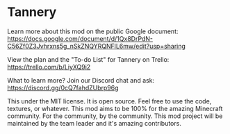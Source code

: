 # Tannery
Learn more about this mod on the public Google document:
https://docs.google.com/document/d/1Qx8DrPdN-C56Zf0Z3Jvhrxns5g_nSkZNQYRQNFlL6mw/edit?usp=sharing

View the plan and the "To-do List" for Tannery on Trello: https://trello.com/b/LiyXQ9i2

What to learn more? Join our Discord chat and ask: https://discord.gg/0cQ7fahdZUbrp96g

This under the MIT license. It is open source. Feel free to use the code, textures, or whatever. This mod aims to be 100% for the amazing Minecraft community. For the community, by the community. This mod project will be maintained by the team leader and it's amazing contributors.
